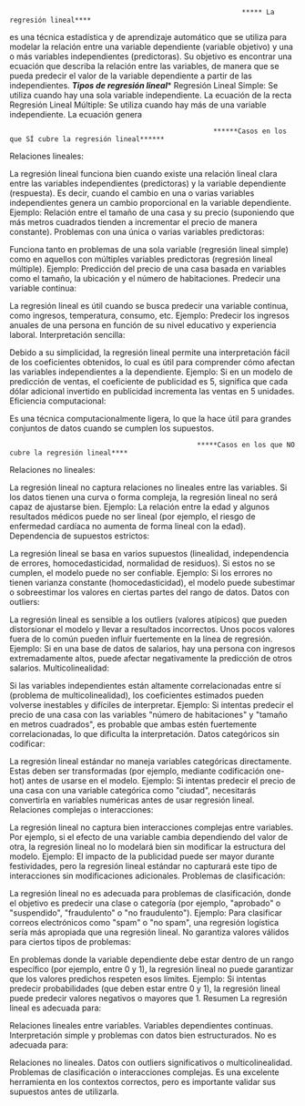                                                              ***** La regresión lineal****
es una técnica estadística y de aprendizaje automático que se utiliza para modelar la relación entre una variable dependiente (variable objetivo) y una o más variables independientes (predictoras). Su objetivo es encontrar una ecuación que describa la relación entre las variables, de manera que se pueda predecir el valor de la variable dependiente a partir de las independientes.
                                                              *******Tipos de regresión lineal********
 Regresión Lineal Simple: Se utiliza cuando hay una sola variable independiente. La ecuación de la recta
 Regresión Lineal Múltiple: Se utiliza cuando hay más de una variable independiente. La ecuación genera

                                                       
                                                      ******Casos en los que SÍ cubre la regresión lineal******
Relaciones lineales:

La regresión lineal funciona bien cuando existe una relación lineal clara entre las variables independientes (predictoras) y la variable dependiente (respuesta). Es decir, cuando el cambio en una o varias variables independientes genera un cambio proporcional en la variable dependiente.
Ejemplo: Relación entre el tamaño de una casa y su precio (suponiendo que más metros cuadrados tienden a incrementar el precio de manera constante).
Problemas con una única o varias variables predictoras:

Funciona tanto en problemas de una sola variable (regresión lineal simple) como en aquellos con múltiples variables predictoras (regresión lineal múltiple).
Ejemplo: Predicción del precio de una casa basada en variables como el tamaño, la ubicación y el número de habitaciones.
Predecir una variable continua:

La regresión lineal es útil cuando se busca predecir una variable continua, como ingresos, temperatura, consumo, etc.
Ejemplo: Predecir los ingresos anuales de una persona en función de su nivel educativo y experiencia laboral.
Interpretación sencilla:

Debido a su simplicidad, la regresión lineal permite una interpretación fácil de los coeficientes obtenidos, lo cual es útil para comprender cómo afectan las variables independientes a la dependiente.
Ejemplo: Si en un modelo de predicción de ventas, el coeficiente de publicidad es 5, significa que cada dólar adicional invertido en publicidad incrementa las ventas en 5 unidades.
Eficiencia computacional:

Es una técnica computacionalmente ligera, lo que la hace útil para grandes conjuntos de datos cuando se cumplen los supuestos.

                                                  *****Casos en los que NO cubre la regresión lineal****

Relaciones no lineales:

La regresión lineal no captura relaciones no lineales entre las variables. Si los datos tienen una curva o forma compleja, la regresión lineal no será capaz de ajustarse bien.
Ejemplo: La relación entre la edad y algunos resultados médicos puede no ser lineal (por ejemplo, el riesgo de enfermedad cardíaca no aumenta de forma lineal con la edad).
Dependencia de supuestos estrictos:

La regresión lineal se basa en varios supuestos (linealidad, independencia de errores, homocedasticidad, normalidad de residuos). Si estos no se cumplen, el modelo puede no ser confiable.
Ejemplo: Si los errores no tienen varianza constante (homocedasticidad), el modelo puede subestimar o sobreestimar los valores en ciertas partes del rango de datos.
Datos con outliers:

La regresión lineal es sensible a los outliers (valores atípicos) que pueden distorsionar el modelo y llevar a resultados incorrectos. Unos pocos valores fuera de lo común pueden influir fuertemente en la línea de regresión.
Ejemplo: Si en una base de datos de salarios, hay una persona con ingresos extremadamente altos, puede afectar negativamente la predicción de otros salarios.
Multicolinealidad:

Si las variables independientes están altamente correlacionadas entre sí (problema de multicolinealidad), los coeficientes estimados pueden volverse inestables y difíciles de interpretar.
Ejemplo: Si intentas predecir el precio de una casa con las variables "número de habitaciones" y "tamaño en metros cuadrados", es probable que ambas estén fuertemente correlacionadas, lo que dificulta la interpretación.
Datos categóricos sin codificar:

La regresión lineal estándar no maneja variables categóricas directamente. Estas deben ser transformadas (por ejemplo, mediante codificación one-hot) antes de usarse en el modelo.
Ejemplo: Si intentas predecir el precio de una casa con una variable categórica como "ciudad", necesitarás convertirla en variables numéricas antes de usar regresión lineal.
Relaciones complejas o interacciones:

La regresión lineal no captura bien interacciones complejas entre variables. Por ejemplo, si el efecto de una variable cambia dependiendo del valor de otra, la regresión lineal no lo modelará bien sin modificar la estructura del modelo.
Ejemplo: El impacto de la publicidad puede ser mayor durante festividades, pero la regresión lineal estándar no capturará este tipo de interacciones sin modificaciones adicionales.
Problemas de clasificación:

La regresión lineal no es adecuada para problemas de clasificación, donde el objetivo es predecir una clase o categoría (por ejemplo, "aprobado" o "suspendido", "fraudulento" o "no fraudulento").
Ejemplo: Para clasificar correos electrónicos como "spam" o "no spam", una regresión logística sería más apropiada que una regresión lineal.
No garantiza valores válidos para ciertos tipos de problemas:

En problemas donde la variable dependiente debe estar dentro de un rango específico (por ejemplo, entre 0 y 1), la regresión lineal no puede garantizar que los valores predichos respeten esos límites.
Ejemplo: Si intentas predecir probabilidades (que deben estar entre 0 y 1), la regresión lineal puede predecir valores negativos o mayores que 1.
Resumen
La regresión lineal es adecuada para:

Relaciones lineales entre variables.
Variables dependientes continuas.
Interpretación simple y problemas con datos bien estructurados.
No es adecuada para:

Relaciones no lineales.
Datos con outliers significativos o multicolinealidad.
Problemas de clasificación o interacciones complejas.
Es una excelente herramienta en los contextos correctos, pero es importante validar sus supuestos antes de utilizarla.


